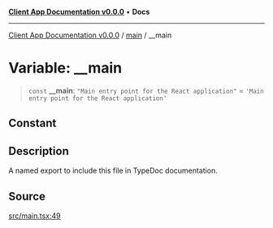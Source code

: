 [**Client App Documentation v0.0.0**](../../README.md) • **Docs**

***

[Client App Documentation v0.0.0](../../README.md) / [main](../README.md) / \_\_main

# Variable: \_\_main

> `const` **\_\_main**: `"Main entry point for the React application"` = `'Main entry point for the React application'`

## Constant

## Description

A named export to include this file in TypeDoc documentation.

## Source

[src/main.tsx:49](https://github.com/jimmykurian/Reactivities/blob/389d69564b44e3bb01195bf2a2a519fe0be35b7c/client-app/src/main.tsx#L49)
